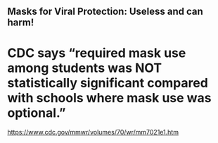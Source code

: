 ## Masks for Viral Protection: Useless and can harm!

# CDC says “required mask use among students was NOT statistically significant compared with schools where mask use was optional.”
https://www.cdc.gov/mmwr/volumes/70/wr/mm7021e1.htm
